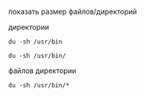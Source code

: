 показать размер файлов/директорий 

директории
```linux
du -sh /usr/bin
```
```linux
du -sh /usr/bin/
```

файлов директории
```linux
du -sh /usr/bin/*
```
